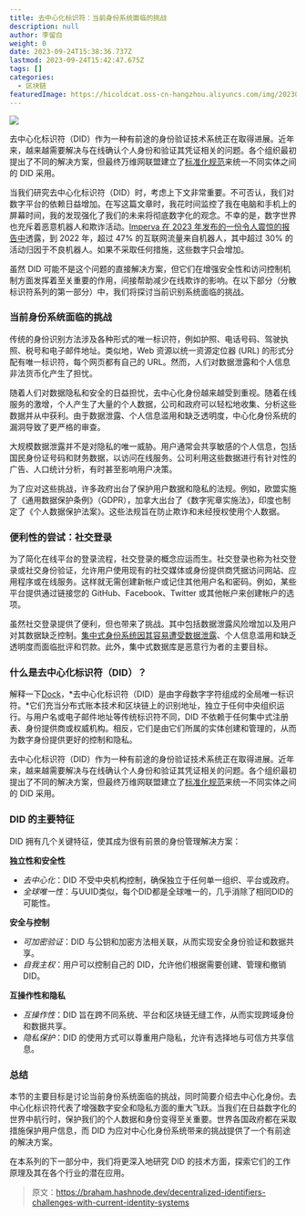 ```yaml
---
title: 去中心化标识符：当前身份系统面临的挑战
description: null
author: 李留白
weight: 0
date: 2023-09-24T15:38:36.737Z
lastmod: 2023-09-24T15:42:47.675Z
tags: []
categories:
  - 区块链
featuredImage: https://hicoldcat.oss-cn-hangzhou.aliyuncs.com/img/202309242339225.png
---
```


![](https://hicoldcat.oss-cn-hangzhou.aliyuncs.com/img/202309242339225.png)

去中心化标识符（DID）作为一种有前途的身份验证技术系统正在取得进展。近年来，越来越需要解决与在线确认个人身份和验证其凭证相关的问题。各个组织最初提出了不同的解决方案，但最终万维网联盟建立了[标准化规范](https://www.w3.org/TR/did-core/#brief-architecture-overview-longdesc)来统一不同实体之间的 DID 采用。

当我们研究去中心化标识符（DID）时，考虑上下文非常重要。不可否认，我们对数字平台的依赖日益增加。在写这篇文章时，我花时间监控了我在电脑和手机上的屏幕时间，我的发现强化了我们的未来将彻底数字化的观念。不幸的是，数字世界也充斥着恶意机器人和欺诈活动。[Imperva 在 2023 年发布的一份令人震惊的报告中](https://www.imperva.com/resources/reports/2023-Imperva-Bad-Bot-Report.pdf)透露，到 2022 年，超过 47% 的互联网流量来自机器人，其中超过 30% 的活动归因于不良机器人。如果不采取任何措施，这些数字只会增加。

虽然 DID 可能不是这个问题的直接解决方案，但它们在增强安全性和访问控制机制方面发挥着至关重要的作用，间接帮助减少在线欺诈的影响。在以下部分（分散标识符系列的第一部分）中，我们将探讨当前识别系统面临的挑战。

### 当前身份系统面临的挑战

传统的身份识别方法涉及各种形式的唯一标识符，例如护照、电话号码、驾驶执照、税号和电子邮件地址。类似地，Web 资源以统一资源定位器 (URL) 的形式分配有唯一标识符，每个网页都有自己的 URL。然而，人们对数据泄露和个人信息非法货币化产生了担忧。

随着人们对数据隐私和安全的日益担忧，去中心化身份越来越受到重视。随着在线服务的激增，个人产生了大量的个人数据，公司和政府可以轻松地收集、分析这些数据并从中获利。由于数据泄露、个人信息滥用和缺乏透明度，中心化身份系统的漏洞导致了更严格的审查。

大规模数据泄露并不是对隐私的唯一威胁。用户通常会共享敏感的个人信息，包括国民身份证号码和财务数据，以访问在线服务。公司利用这些数据进行有针对性的广告、人口统计分析，有时甚至影响用户决策。

为了应对这些挑战，许多政府出台了保护用户数据和隐私的法规。例如，欧盟实施了《通用数据保护条例》（GDPR），加拿大出台了《数字宪章实施法》，印度也制定了《个人数据保护法案》。这些法规旨在防止欺诈和未经授权使用个人数据。

### 便利性的尝试：社交登录

为了简化在线平台的登录流程，社交登录的概念应运而生。社交登录也称为社交登录或社交身份验证，允许用户使用现有的社交媒体或身份提供商凭据访问网站、应用程序或在线服务。这样就无需创建新帐户或记住其他用户名和密码。例如，某些平台提供通过链接您的 GitHub、Facebook、Twitter 或其他帐户来创建帐户的选项。

虽然社交登录提供了便利，但也带来了挑战。其中包括数据泄露风险增加以及用户对其数据缺乏控制。[集中式身份系统因其容易遭受数据泄露](https://www.cnbc.com/2022/12/23/facebook-parent-meta-agrees-to-pay-725-million-to-settle-privacy-lawsuit-prompted-by-cambridge-analytica-scandal.html)、个人信息滥用和缺乏透明度而面临批评和罚款。此外，集中式数据库是恶意行为者的主要目标。

### 什么是去中心化标识符（DID）？

解释一下[Dock](https://www.dock.io/post/decentralized-identifiers)，*去中心化标识符（DID）是由字母数字字符组成的全局唯一标识符。*它们充当分布式账本技术和区块链上的识别地址，独立于任何中央组织运行。与用户名或电子邮件地址等传统标识符不同，DID 不依赖于任何集中式注册表、身份提供商或权威机构。相反，它们是由它们所属的实体创建和管理的，从而为数字身份提供更好的控制和隐私。

去中心化标识符（DID）作为一种有前途的身份验证技术系统正在取得进展。近年来，越来越需要解决与在线确认个人身份和验证其凭证相关的问题。各个组织最初提出了不同的解决方案，但最终万维网联盟建立了[标准化规范](https://www.w3.org/TR/did-core/#brief-architecture-overview-longdesc)来统一不同实体之间的 DID 采用。

### DID 的主要特征

DID 拥有几个关键特征，使其成为很有前景的身份管理解决方案：

**独立性和安全性**

- *去中心化*：DID 不受中央机构控制，确保独立于任何单一组织、平台或政府。
- *全球唯一性*：与UUID类似，每个DID都是全球唯一的，几乎消除了相同DID的可能性。

**安全与控制**

- *可加密验证*：DID 与公钥和加密方法相关联，从而实现安全身份验证和数据共享。
- *自我主权*：用户可以控制自己的 DID，允许他们根据需要创建、管理和撤销 DID。

**互操作性和隐私**

- *互操作性*：DID 旨在跨不同系统、平台和区块链无缝工作，从而实现跨域身份和数据共享。
- *隐私保护*：DID 的使用方式可以尊重用户隐私，允许有选择地与可信方共享信息。

### 总结

本节的主要目标是讨论当前身份系统面临的挑战，同时简要介绍去中心化身份。去中心化标识符代表了增强数字安全和隐私方面的重大飞跃。当我们在日益数字化的世界中航行时，保护我们的个人数据和身份变得至关重要。世界各国政府都在采取措施保护用户信息，而 DID 为应对中心化身份系统带来的挑战提供了一个有前途的解决方案。

在本系列的下一部分中，我们将更深入地研究 DID 的技术方面，探索它们的工作原理及其在各个行业的潜在应用。

> 原文：https://braham.hashnode.dev/decentralized-identifiers-challenges-with-current-identity-systems